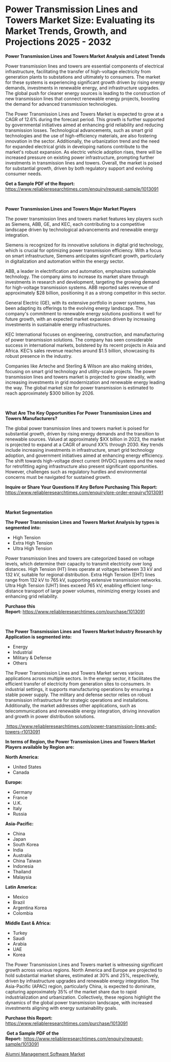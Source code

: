 <p><h1>Power Transmission Lines and Towers Market Size: Evaluating its Market Trends, Growth, and Projections 2025 - 2032</h1></p><p><strong>Power Transmission Lines and Towers Market Analysis and Latest Trends</strong></p>
<p><p>Power transmission lines and towers are essential components of electrical infrastructure, facilitating the transfer of high-voltage electricity from generation plants to substations and ultimately to consumers. The market for these systems is experiencing significant growth driven by rising energy demands, investments in renewable energy, and infrastructure upgrades. The global push for cleaner energy sources is leading to the construction of new transmission lines that connect renewable energy projects, boosting the demand for advanced transmission technologies.</p><p>The Power Transmission Lines and Towers Market is expected to grow at a CAGR of 12.6% during the forecast period. This growth is further supported by governmental initiatives aimed at enhancing grid reliability and reducing transmission losses. Technological advancements, such as smart grid technologies and the use of high-efficiency materials, are also fostering innovation in the sector. Additionally, the urbanization trend and the need for expanded electrical grids in developing nations contribute to the market's robust expansion. As electric vehicle adoption rises, there will be increased pressure on existing power infrastructure, prompting further investments in transmission lines and towers. Overall, the market is poised for substantial growth, driven by both regulatory support and evolving consumer needs.</p></p>
<p><strong>Get a Sample PDF of the Report:&nbsp;</strong> <a href="https://www.reliableresearchtimes.com/enquiry/request-sample/1013091?utm_campaign=2263&utm_medium=2&utm_source=Github&utm_content=ia&utm_term=07032025&utm_id=power-transmission-lines-and-towers">https://www.reliableresearchtimes.com/enquiry/request-sample/1013091</a></p>
<p>&nbsp;</p>
<p><strong>Power Transmission Lines and Towers Major Market Players</strong></p>
<p><p>The power transmission lines and towers market features key players such as Siemens, ABB, GE, and KEC, each contributing to a competitive landscape driven by technological advancements and renewable energy integration.</p><p>Siemens is recognized for its innovative solutions in digital grid technology, which is crucial for optimizing power transmission efficiency. With a focus on smart infrastructure, Siemens anticipates significant growth, particularly in digitalization and automation within the energy sector.</p><p>ABB, a leader in electrification and automation, emphasizes sustainable technology. The company aims to increase its market share through investments in research and development, targeting the growing demand for high-voltage transmission systems. ABB reported sales revenue of approximately $28 billion, positioning it as a strong competitor in this sector.</p><p>General Electric (GE), with its extensive portfolio in power systems, has been adapting its offerings to the evolving energy landscape. The company's commitment to renewable energy solutions positions it well for future growth, with an expected market expansion driven by increasing investments in sustainable energy infrastructures.</p><p>KEC International focuses on engineering, construction, and manufacturing of power transmission solutions. The company has seen considerable success in international markets, bolstered by its recent projects in Asia and Africa. KEC’s sales revenue reaches around $1.5 billion, showcasing its robust presence in the industry.</p><p>Companies like Arteche and Sterling & Wilson are also making strides, focusing on smart grid technology and utility-scale projects. The power transmission lines and towers market is projected to grow steadily, with increasing investments in grid modernization and renewable energy leading the way. The global market size for power transmission is estimated to reach approximately $300 billion by 2026.</p></p>
<p>&nbsp;</p>
<p><strong>What Are The Key Opportunities For Power Transmission Lines and Towers Manufacturers?</strong></p>
<p><p>The global power transmission lines and towers market is poised for substantial growth, driven by rising energy demands and the transition to renewable sources. Valued at approximately $XX billion in 2023, the market is projected to expand at a CAGR of around XX% through 2030. Key trends include increasing investments in infrastructure, smart grid technology adoption, and government initiatives aimed at enhancing energy efficiency. The shift towards high-voltage direct current (HVDC) systems and the need for retrofitting aging infrastructure also present significant opportunities. However, challenges such as regulatory hurdles and environmental concerns must be navigated for sustained growth.</p></p>
<p><strong>Inquire or Share Your Questions If Any Before Purchasing This Report:</strong> <a href="https://www.reliableresearchtimes.com/enquiry/pre-order-enquiry/1013091?utm_campaign=2263&utm_medium=2&utm_source=Github&utm_content=ia&utm_term=07032025&utm_id=power-transmission-lines-and-towers">https://www.reliableresearchtimes.com/enquiry/pre-order-enquiry/1013091</a></p>
<p>&nbsp;</p>
<p><strong>Market Segmentation</strong></p>
<p><strong>The Power Transmission Lines and Towers Market Analysis by types is segmented into:</strong></p>
<p><ul><li>High Tension</li><li>Extra High Tension</li><li>Ultra High Tension</li></ul></p>
<p><p>Power transmission lines and towers are categorized based on voltage levels, which determine their capacity to transmit electricity over long distances. High Tension (HT) lines operate at voltages between 33 kV and 132 kV, suitable for regional distribution. Extra High Tension (EHT) lines range from 132 kV to 765 kV, supporting extensive transmission networks. Ultra High Tension (UHT) lines exceed 765 kV, enabling efficient long-distance transport of large power volumes, minimizing energy losses and enhancing grid reliability.</p></p>
<p><strong>Purchase this Report:&nbsp;</strong><a href="https://www.reliableresearchtimes.com/purchase/1013091?utm_campaign=2263&utm_medium=2&utm_source=Github&utm_content=ia&utm_term=07032025&utm_id=power-transmission-lines-and-towers">https://www.reliableresearchtimes.com/purchase/1013091</a></p>
<p>&nbsp;</p>
<p><strong>The Power Transmission Lines and Towers Market Industry Research by Application is segmented into:</strong></p>
<p><ul><li>Energy</li><li>Industrial</li><li>Military & Defense</li><li>Others</li></ul></p>
<p><p>The Power Transmission Lines and Towers Market serves various applications across multiple sectors. In the energy sector, it facilitates the efficient transfer of electricity from generation sites to consumers. In industrial settings, it supports manufacturing operations by ensuring a stable power supply. The military and defense sector relies on robust transmission infrastructure for strategic operations and installations. Additionally, the market addresses other applications, such as telecommunications and renewable energy integration, driving innovation and growth in power distribution solutions.</p></p>
<p><a href="https://www.reliableresearchtimes.com/power-transmission-lines-and-towers-r1013091?utm_campaign=2263&utm_medium=2&utm_source=Github&utm_content=ia&utm_term=07032025&utm_id=power-transmission-lines-and-towers">&nbsp;https://www.reliableresearchtimes.com/power-transmission-lines-and-towers-r1013091</a></p>
<p><strong>In terms of Region, the Power Transmission Lines and Towers Market Players available by Region are:</strong></p>
<p>
    <p> <strong> North America: </strong>
        <ul>
            <li>United States</li>
            <li>Canada</li>
        </ul>
        </p> 
    <p> <strong> Europe: </strong>
        <ul>
            <li>Germany</li>
            <li>France</li>
            <li>U.K.</li>
            <li>Italy</li>
            <li>Russia</li>
        </ul>
        </p> 
    <p> <strong> Asia-Pacific: </strong>
        <ul>
            <li>China</li>
            <li>Japan</li>
            <li>South Korea</li>
            <li>India</li>
            <li>Australia</li>
            <li>China Taiwan</li>
            <li>Indonesia</li>
            <li>Thailand</li>
            <li>Malaysia</li>
        </ul>
        </p> 
    <p> <strong> Latin America: </strong>
        <ul>
            <li>Mexico</li>
            <li>Brazil</li>
            <li>Argentina Korea</li>
            <li>Colombia</li>
        </ul>
        </p> 
    <p> <strong> Middle East & Africa: </strong>
        <ul>
            <li>Turkey</li>
            <li>Saudi</li>
            <li>Arabia</li>
            <li>UAE</li>
            <li>Korea</li>
        </ul>
    </p>
    </p>
<p><p>The Power Transmission Lines and Towers market is witnessing significant growth across various regions. North America and Europe are projected to hold substantial market shares, estimated at 30% and 25%, respectively, driven by infrastructure upgrades and renewable energy integration. The Asia-Pacific (APAC) region, particularly China, is expected to dominate, capturing approximately 35% of the market share due to rapid industrialization and urbanization. Collectively, these regions highlight the dynamics of the global power transmission landscape, with increased investments aligning with energy sustainability goals.</p></p>
<p><strong>Purchase this Report: </strong><a href="https://www.reliableresearchtimes.com/purchase/1013091?utm_campaign=2263&utm_medium=2&utm_source=Github&utm_content=ia&utm_term=07032025&utm_id=power-transmission-lines-and-towers">https://www.reliableresearchtimes.com/purchase/1013091</a></p>
<p>&nbsp;<strong>Get a Sample PDF of the Report:&nbsp;&nbsp;</strong><a href="https://www.reliableresearchtimes.com/enquiry/request-sample/1013091?utm_campaign=2263&utm_medium=2&utm_source=Github&utm_content=ia&utm_term=07032025&utm_id=power-transmission-lines-and-towers">https://www.reliableresearchtimes.com/enquiry/request-sample/1013091</a></p>
<p><strong></strong></p>
<p><p><a href="https://github.com/gukenneth26571/Market-Research-Report-List-1/blob/main/alumni-management-software-market.md?utm_campaign=2263&utm_medium=2&utm_source=Github&utm_content=ia&utm_term=07032025&utm_id=power-transmission-lines-and-towers">Alumni Management Software Market</a></p></p>